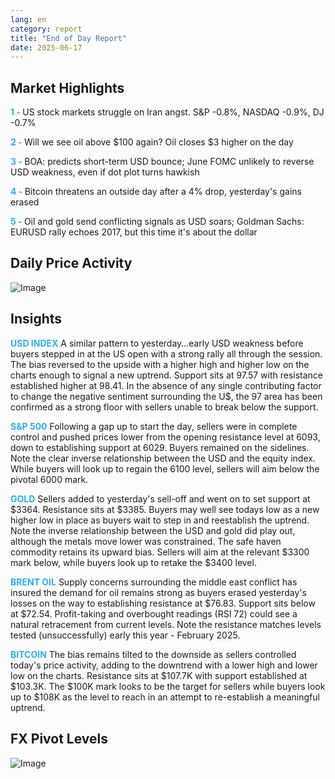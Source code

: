```yaml
---
lang: en
category: report
title: "End of Day Report"
date: 2025-06-17
---
```



<h2>Market Highlights</h2>
<strong style="color: #2caef7;">1 - </strong> US stock markets struggle on Iran angst. S&P -0.8%, NASDAQ -0.9%, DJ -0.7%

<strong style="color: #2caef7;">2 - </strong> Will we see oil above $100 again? Oil closes $3 higher on the day

<strong style="color: #2caef7;">3 - </strong> BOA: predicts short-term USD bounce; June FOMC unlikely to reverse USD weakness, even if dot plot turns hawkish

<strong style="color: #2caef7;">4 - </strong> Bitcoin threatens an outside day after a 4% drop, yesterday's gains erased

<strong style="color: #2caef7;">5 - </strong> Oil and gold send conflicting signals as USD soars; Goldman Sachs: EURUSD rally echoes 2017, but this time it's about the dollar



<h2>Daily Price Activity</h2>
<img src="https://markleighedu.github.io/img/Jun-2025/17-Jun-2025/price.jpg" alt="Image"/>

<h2>Insights</h2>
<strong style="color: #2caef7;">USD INDEX</strong> A similar pattern to yesterday…early USD weakness before buyers stepped in at the US open with a strong rally all through the session. The bias reversed to the upside with a higher high and higher low on the charts enough to signal a new uptrend. Support sits at 97.57 with resistance established higher at 98.41. In the absence of any single contributing factor to change the negative sentiment surrounding the U$, the 97 area has been confirmed as a strong floor with sellers unable to break below the support.  

<strong style="color: #2caef7;">S&P 500</strong> Following a gap up to start the day, sellers were in complete control and pushed prices lower from the opening resistance level at 6093, down to establishing support at 6029. Buyers remained on the sidelines. Note the clear inverse relationship between the USD and the equity index. While buyers will look up to regain the 6100 level, sellers will aim below the pivotal 6000 mark.

<strong style="color: #2caef7;">GOLD</strong> Sellers added to yesterday's sell-off and went on to set support at $3364. Resistance sits at $3385. Buyers may well see todays low as a new higher low in place as buyers wait to step in and reestablish the uptrend. Note the inverse relationship between the USD and gold did play out, although the metals move lower was constrained. The safe haven commodity retains its upward bias. Sellers will aim at the relevant $3300 mark below, while buyers look up to retake the $3400 level.

<strong style="color: #2caef7;">BRENT OIL</strong> Supply concerns surrounding the middle east conflict has insured the demand for oil remains strong as buyers erased yesterday's losses on the way to establishing resistance at $76.83. Support sits below at $72.54. Profit-taking and overbought readings (RSI 72) could see a natural retracement from current levels. Note the resistance matches levels tested (unsuccessfully) early this year - February 2025. 

<strong style="color: #2caef7;">BITCOIN</strong> The bias remains tilted to the downside as sellers controlled today's price activity, adding to the downtrend with a lower high and lower low on the charts. Resistance sits at $107.7K with support established at $103.3K. The $100K mark looks to be the target for sellers while buyers look up to $108K as the level to reach in an attempt to re-establish a meaningful uptrend.  



<h2>FX Pivot Levels</h2>
<img src="https://markleighedu.github.io/img/Jun-2025/17-Jun-2025/pivot.jpg" alt="Image"/>